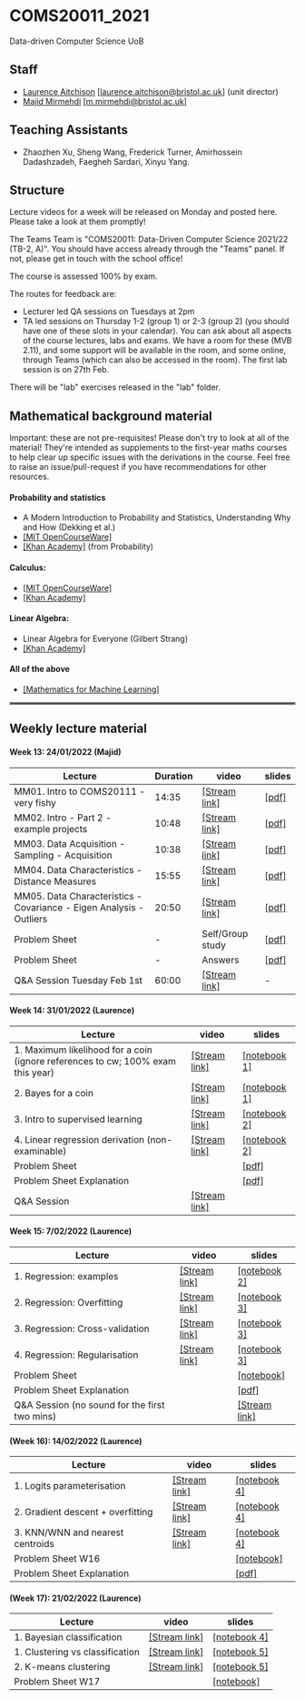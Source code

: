 # COMS20011_2021
Data-driven Computer Science UoB

## Staff
- [Laurence Aitchison](http://www.gatsby.ucl.ac.uk/~laurence/) [laurence.aitchison@bristol.ac.uk] (unit director)
- [Majid Mirmehdi](http://people.cs.bris.ac.uk/~majid/) [m.mirmehdi@bristol.ac.uk]

## Teaching Assistants
- Zhaozhen Xu, Sheng Wang, Frederick Turner, Amirhossein Dadashzadeh, Faegheh Sardari, Xinyu Yang.

## Structure
Lecture videos for a week will be released on Monday and posted here.  Please take a look at them promptly!

The Teams Team is "COMS20011: Data-Driven Computer Science 2021/22 (TB-2, A)".  You should have access already through the "Teams" panel.  If not, please get in touch with the school office!

The course is assessed 100% by exam.

The routes for feedback are:
- Lecturer led QA sessions on Tuesdays at 2pm
- TA led sessions on Thursday 1-2 (group 1) or 2-3 (group 2) (you should have one of these slots in your calendar).  You can ask about all aspects of the course lectures, labs and exams.  We have a room for these (MVB 2.11), and some support will be available in the room, and some online, through Teams (which can also be accessed in the room).  The first lab session is on 27th Feb.

There will be "lab" exercises released in the "lab" folder.

## Mathematical background material
Important: these are not pre-requisites!  Please don't try to look at all of the material!  They're intended as supplements to the first-year maths courses to help clear up specific issues with the derivations in the course.  Feel free to raise an issue/pull-request if you have recommendations for other resources.

#### Probability and statistics
  * A Modern Introduction to Probability and Statistics, Understanding Why and How (Dekking et al.)
  * [[MIT OpenCourseWare]](https://ocw.mit.edu/courses/mathematics/18-05-introduction-to-probability-and-statistics-spring-2014/)
  * [[Khan Academy]](https://www.khanacademy.org/math/statistics-probability) (from Probability)

#### Calculus:
  * [[MIT OpenCourseWare]](https://ocw.mit.edu/resources/res-18-001-calculus-online-textbook-spring-2005/textbook/)
  * [[Khan Academy]](https://www.khanacademy.org/math/calculus-1)

#### Linear Algebra:
  * Linear Algebra for Everyone (Gilbert Strang)
  * [[Khan Academy]](https://www.khanacademy.org/math/linear-algebra)

#### All of the above
  * [[Mathematics for Machine Learning]](https://mml-book.github.io/book/mml-book.pdf)

<hr style="border:2px solid gray"> </hr>

## Weekly lecture material
#### Week 13: 24/01/2022 (Majid)

| Lecture | Duration | video | slides |
| ------ | ---- | --- | --- |
| MM01. Intro to COMS20111 - very fishy | 14:35 | [[Stream link]](https://web.microsoftstream.com/video/0092a99e-a0fe-4caf-9d29-3ba4fb439ee3) | [[pdf]](https://github.com/LaurenceA/COMS20011_2021/tree/main/slides/COMS20011-MM01.pdf) |
| MM02. Intro - Part 2 - example projects | 10:48 | [[Stream link]](https://web.microsoftstream.com/video/d0ef4eee-c69a-4a5d-a96d-37d972869af1) | [[pdf]](https://github.com/LaurenceA/COMS20011_2021/tree/main/slides/COMS20011-MM02.pdf) |
| MM03. Data Acquisition - Sampling - Acquisition | 10:38 |  [[Stream link]](https://web.microsoftstream.com/video/23599d61-e2dd-4d25-ae33-c93ccf8ddc3e) | [[pdf]](https://github.com/LaurenceA/COMS20011_2021/tree/main/slides/COMS20011-MM03.pdf) |
| MM04. Data Characteristics - Distance Measures  | 15:55 | [[Stream link]](https://web.microsoftstream.com/video/5ca552a0-e474-4dcb-b638-ea01e3e41d8f) | [[pdf]](https://github.com/LaurenceA/COMS20011_2021/tree/main/slides/COMS20011-MM04.pdf) |
| MM05. Data Characteristics - Covariance - Eigen Analysis - Outliers | 20:50| [[Stream link]](https://web.microsoftstream.com/video/7c423f3b-6aff-4b44-a1b7-5305c662c81b) | [[pdf]](https://github.com/LaurenceA/COMS20011_2021/tree/main/slides/COMS20011-MM05.pdf) |
| Problem Sheet  | - | Self/Group study | [[pdf]](https://github.com/LaurenceA/COMS20011_2021/tree/main/problemsheets/ProblemSheet01.pdf) |
| Problem Sheet  | - | Answers          | [[pdf]](https://github.com/LaurenceA/COMS20011_2021/tree/main/problemsheets/ProblemSheet01-Answers.pdf) |
| Q&A Session Tuesday Feb 1st | 60:00 | [[Stream link]](https://web.microsoftstream.com/video/27d14b72-86ea-4d85-b7bf-972630cb0689) | - |

#### Week 14: 31/01/2022 (Laurence)
| Lecture | video | slides |
| ------ | ---- | --- |
| 1. Maximum likelihood for a coin (ignore references to cw; 100% exam this year)| [[Stream link]](https://web.microsoftstream.com/video/868f7bb6-8df7-4384-8cfa-b43ee0e9805c) | [[notebook 1]](https://github.com/LaurenceA/COMS20011_2021/blob/main/notebooks/part_1_likelihood.ipynb) |
| 2. Bayes for a coin| [[Stream link]](https://web.microsoftstream.com/video/13ff0152-1b6a-46f7-89ad-b5b3d0163183) | [[notebook 1]](https://github.com/LaurenceA/COMS20011_2021/blob/main/notebooks/part_1_likelihood.ipynb) |
| 3. Intro to supervised learning| [[Stream link]](https://web.microsoftstream.com/video/98a601f3-ad02-4ac0-95c8-ff2d324806c1) | [[notebook 2]](https://github.com/LaurenceA/COMS20011_2021/blob/main/notebooks/part_2_regression.ipynb) |
| 4. Linear regression derivation (non-examinable)| [[Stream link]](https://web.microsoftstream.com/video/4ed022e8-3d33-4cdd-b952-efe57f74941a) | [[notebook 2]](https://github.com/LaurenceA/COMS20011_2021/blob/main/notebooks/part_2_regression.ipynb) |
| Problem Sheet  | | [[pdf]](https://github.com/LaurenceA/COMS20011_2021/blob/main/notebooks/part_1_problem_sheet.pdf) |
| Problem Sheet Explanation | | [[pdf]](https://github.com/LaurenceA/COMS20011_2021/blob/main/notebooks/part_1_problem_sheet_explanation.pdf) |
| Q&A Session  | [[Stream link]](https://web.microsoftstream.com/video/b179f5ca-5b46-4b47-96a9-dcd9a40952f2) |  |

#### Week 15: 7/02/2022 (Laurence)
| Lecture | video | slides |
| ------ | ---- | --- |
| 1. Regression: examples| [[Stream link]](https://web.microsoftstream.com/video/7e2731c4-42c1-4aaa-a8e5-d3b1839efd2f) | [[notebook 2]](https://github.com/LaurenceA/COMS20011_2021/blob/main/notebooks/part_2_regression.ipynb) |
| 2. Regression: Overfitting| [[Stream link]](https://web.microsoftstream.com/video/42b2572a-c9c4-4e9c-9545-4c5448ba3df7) | [[notebook 3]](https://github.com/LaurenceA/COMS20011_2021/blob/main/notebooks/part_3_overfitting.ipynb) |
| 3. Regression: Cross-validation| [[Stream link]](https://web.microsoftstream.com/video/3e3966f2-4155-482c-9928-2dc6b8a35e88) | [[notebook 3]](https://github.com/LaurenceA/COMS20011_2021/blob/main/notebooks/part_3_overfitting.ipynb) |
| 4. Regression: Regularisation| [[Stream link]](https://web.microsoftstream.com/video/ede335db-e4b3-40f9-9a32-db48ce7b112d) | [[notebook 3]](https://github.com/LaurenceA/COMS20011_2021/blob/main/notebooks/part_3_overfitting.ipynb) |
| Problem Sheet | | [[notebook]](https://github.com/LaurenceA/COMS20011_2021/blob/main/notebooks/part2_problem_sheet_regression.pdf) |
| Problem Sheet Explanation | | [[pdf]](https://github.com/LaurenceA/COMS20011_2021/blob/main/notebooks/Question_Sheet_1_regression_explanation.pdf) |
| Q&A Session (no sound for the first two mins) |  | [[Stream link]](https://web.microsoftstream.com/video/d2506cbf-004c-451c-9bb8-44f93c06634c) |

#### (Week 16): 14/02/2022 (Laurence)
| Lecture | video | slides |
| ------ | ---- | --- |
| 1. Logits parameterisation| [[Stream link]](https://web.microsoftstream.com/video/1a83f72a-bc2d-498a-beef-31fa2f963b09) | [[notebook 4]](https://github.com/LaurenceA/COMS20011_2021/blob/main/notebooks/part_4_classification.ipynb) |
| 2. Gradient descent + overfitting| [[Stream link]](https://web.microsoftstream.com/video/67fbcff2-d688-443f-bf14-597fb73c1076) | [[notebook 4]](https://github.com/LaurenceA/COMS20011_2021/blob/main/notebooks/part_4_classification.ipynb) |
| 3. KNN/WNN and nearest centroids| [[Stream link]](https://web.microsoftstream.com/video/5766e6dc-d2da-48f9-90eb-cd123f09897e) | [[notebook 4]](https://github.com/LaurenceA/COMS20011_2021/blob/main/notebooks/part_4_classification.ipynb) |
| Problem Sheet W16 | | [[notebook]](https://github.com/LaurenceA/COMS20011_2021/blob/main/notebooks/Question_Sheet_2_classification.ipynb) |
| Problem Sheet Explanation | | [[pdf]](https://github.com/LaurenceA/COMS20011_2021/blob/main/notebooks/Question_Sheet_2_classification_explanation.pdf) |

#### (Week 17): 21/02/2022 (Laurence)
| Lecture | video | slides |
| ------ | ---- | --- |
| 1. Bayesian classification| [[Stream link]](https://web.microsoftstream.com/video/577a17a7-8eff-4d7f-981f-8528a29048fb) | [[notebook 4]](https://github.com/LaurenceA/COMS20011_2021/blob/main/notebooks/part_4_classification.ipynb) |
| 1. Clustering vs classification| [[Stream link]](https://web.microsoftstream.com/video/451391d5-7b60-45e1-931d-3f06934c2d31) | [[notebook 5]](https://github.com/LaurenceA/COMS20011_2021/blob/main/notebooks/part_5_clustering.ipynb) |
| 2. K-means clustering| [[Stream link]](https://web.microsoftstream.com/video/9e0a1ca1-81ca-4b8a-b6dc-0e881a8fccc4) | [[notebook 5]](https://github.com/LaurenceA/COMS20011_2021/blob/main/notebooks/part_5_clustering.ipynb) |
| Problem Sheet W17 | | [[notebook]](https://github.com/LaurenceA/COMS20011_2021/blob/main/notebooks/Question_Sheet_3_clustering.ipynb) |
